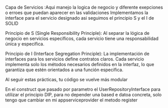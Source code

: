 Capa de Servicios :Aqui manejo la logica de negocio y diferente exepciones o erroes que puedan aparecer en las validaciones
Implementamos la interface para el servicio designado asi seguimos el principio S y el I de SOLID

Principio de S (Single Responsibility Principle):
Al separar la lógica de negocio en servicios específicos, cada servicio tiene una responsabilidad única y específica.

Principio de I (Interface Segregation Principle):
La implementación de interfaces para los servicios define contratos claros. Cada servicio implementa solo los métodos necesarios definidos en la interfaz, lo que garantiza que estén orientados a una función específica.

Al seguir estas prácticas, tu código se vuelve más modular

En el construct que pasado por parametro el UserRepositoryInterface para utilizar el principio DIP, para no depender una based e datoa concreta, solo tengo que cambiar en mi appserviceprovider el metodo register
